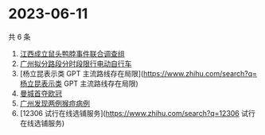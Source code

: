 # 2023-06-11

共 6 条

<!-- BEGIN -->
<!-- 最后更新时间 Sun Jun 11 2023 12:04:24 GMT+0800 (China Standard Time) -->

1. [江西成立鼠头鸭脖事件联合调查组](https://www.zhihu.com/search?q=江西成立鼠头鸭脖事件联合调查组)
1. [广州拟分路段分时段限行电动自行车](https://www.zhihu.com/search?q=广州拟分路段分时段限行电动自行车)
1. [杨立昆表示类 GPT
   主流路线存在局限](https://www.zhihu.com/search?q=杨立昆表示类 GPT
   主流路线存在局限)
1. [曼城首夺欧冠](https://www.zhihu.com/search?q=曼城首夺欧冠)
1. [广州发现两例猴痘病例](https://www.zhihu.com/search?q=广州发现两例猴痘病例)
1. [12306 试行在线选铺服务](https://www.zhihu.com/search?q=12306
   试行在线选铺服务)

<!-- END -->
